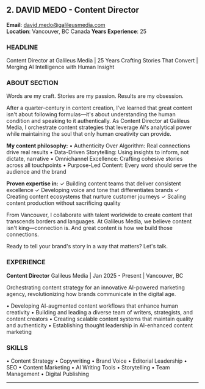 ## 2. DAVID MEDO - Content Director
**Email**: david.medo@galileusmedia.com  
**Location**: Vancouver, BC Canada
**Years Experience**: 25

### HEADLINE
Content Director at Galileus Media | 25 Years Crafting Stories That Convert | Merging AI Intelligence with Human Insight

### ABOUT SECTION
Words are my craft. Stories are my passion. Results are my obsession.

After a quarter-century in content creation, I've learned that great content isn't about following formulas—it's about understanding the human condition and speaking to it authentically. As Content Director at Galileus Media, I orchestrate content strategies that leverage AI's analytical power while maintaining the soul that only human creativity can provide.

**My content philosophy:**
• Authenticity Over Algorithm: Real connections drive real results
• Data-Driven Storytelling: Using insights to inform, not dictate, narrative
• Omnichannel Excellence: Crafting cohesive stories across all touchpoints
• Purpose-Led Content: Every word should serve the audience and the brand

**Proven expertise in:**
✓ Building content teams that deliver consistent excellence
✓ Developing voice and tone that differentiates brands
✓ Creating content ecosystems that nurture customer journeys
✓ Scaling content production without sacrificing quality

From Vancouver, I collaborate with talent worldwide to create content that transcends borders and languages. At Galileus Media, we believe content isn't king—connection is. And great content is how we build those connections.

Ready to tell your brand's story in a way that matters? Let's talk.

### EXPERIENCE

**Content Director**
Galileus Media | Jan 2025 - Present | Vancouver, BC

Orchestrating content strategy for an innovative AI-powered marketing agency, revolutionizing how brands communicate in the digital age.

• Developing AI-augmented content workflows that enhance human creativity
• Building and leading a diverse team of writers, strategists, and content creators
• Creating scalable content systems that maintain quality and authenticity
• Establishing thought leadership in AI-enhanced content marketing

### SKILLS
• Content Strategy • Copywriting • Brand Voice • Editorial Leadership • SEO • Content Marketing • AI Writing Tools • Storytelling • Team Management • Digital Publishing

---
